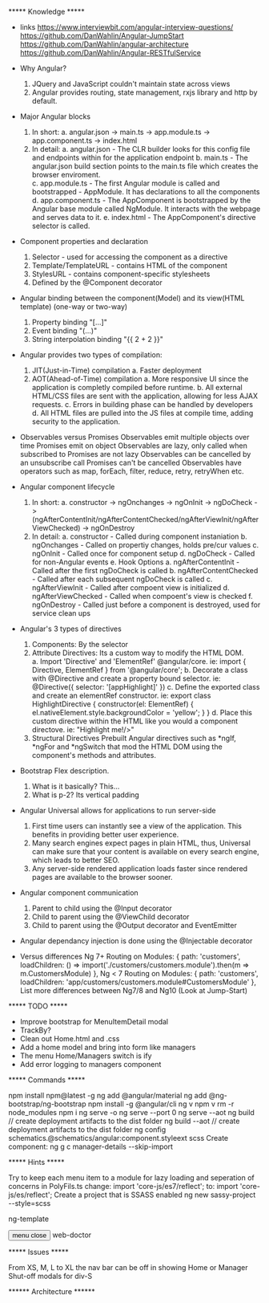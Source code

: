 ***** Knowledge *****

+ links
https://www.interviewbit.com/angular-interview-questions/
https://github.com/DanWahlin/Angular-JumpStart
https://github.com/DanWahlin/angular-architecture
https://github.com/DanWahlin/Angular-RESTfulService

+ Why Angular?  
  1. JQuery and JavaScript couldn't maintain state across views
  2. Angular provides routing, state management, rxjs library and http by default.
+ Major Angular blocks
  1. In short:
     a. angular.json -> main.ts -> app.module.ts ->  app.component.ts -> index.html
  2. In detail:
     a. angular.json     - The CLR builder looks for this config file and endpoints within for the application endpoint
     b. main.ts          - The angular.json build section points to the main.ts file which creates the browser enviroment.                
     c. app.module.ts    - The first Angular module is called and bootstrapped - AppModule.  It has declarations to all the components              
     d. app.component.ts - The AppComponent is bootstrapped by the Angular base module called NgModule.  It interacts with the webpage and serves data to it.
     e. index.html       - The AppComponent's directive selector is called.
+ Component properties and declaration
  1. Selector - used for accessing the component as a directive
  2. Template/TemplateURL - contains HTML of the component
  3. StylesURL - contains component-specific stylesheets
  4. Defined by the @Component decorator
+ Angular binding between the component(Model) and its view(HTML template) (one-way or two-way)
  1. Property binding "[...]"
  2. Event binding "(...)"
  3. String interpolation binding "{{ 2 + 2 }}"
+ Angular provides two types of compilation:
  1. JIT(Just-in-Time) compilation
     a. Faster deployment
  2. AOT(Ahead-of-Time) compilation
     a. More responsive UI since the application is completly compiled before runtime.
     b. All external HTML/CSS files are sent with the application, allowing for less AJAX requests.
     c. Errors in building phase can be handled by developers
     d. All HTML files are pulled into the JS files at compile time, adding security to the application.
+ Observables versus Promises
  Observables emit multiple objects over time
  Promises emit on object
  Observables are lazy, only called when subscribed to
  Promises are not lazy
  Observables can be cancelled by an unsubscribe call
  Promises can't be cancelled
  Observables have operators such as map, forEach, filter, reduce, retry, retryWhen etc.
+ Angular component lifecycle
  1. In short:
     a. constructor -> ngOnchanges -> ngOnInit -> ngDoCheck -> (ngAfterContentInit/ngAfterContentChecked/ngAfterViewInit/ngAfterViewChecked) -> ngOnDestroy
  2. In detail:
     a. constructor - Called during component instaniation
     b. ngOnchanges - Called on propertiy changes, holds pre/cur values
     c. ngOnInit    - Called once for component setup
     d. ngDoCheck   - Called for non-Angular events
     e. Hook Options
        a. ngAfterContentInit     - Called after the first ngDoCheck is called
        b. ngAfterContentChecked  - Called after each subsequent ngDoCheck is called
        c. ngAfterViewInit        - Called after compoent view is initialized
        d. ngAfterViewChecked     - Called when compoent's view is checked
     f. ngOnDestroy - Called just before a component is destroyed, used for service clean ups
+ Angular's 3 types of directives
  1. Components: 
     By the selector <my-component></my-component>
  2. Attribute Directives:
     Its a custom way to modify the HTML DOM.  
     a. Import 'Directive' and 'ElementRef' @angular/core. ie: import { Directive, ElementRef } from '@angular/core';
     b. Decorate a class with @Directive and create a property bound selector.  ie: @Directive({
                                                                                      selector: '[appHighlight]'
                                                                                    })
     c. Define the exported class and create an elementRef constructor.  ie: export class HighlightDirective {
                                                                                  constructor(el: ElementRef) {
                                                                                     el.nativeElement.style.backgroundColor = 'yellow';
                                                                                  }
                                                                              }
     d. Place this custom directive within the HTML like you would a component directove.  ie: "<appHighlight>Highlight me!/>"
  3. Structural Directives
     Prebuilt Angular directives such as *ngIf, *ngFor and *ngSwitch that mod the HTML DOM using the component's methods and attributes.
+ Bootstrap Flex description.  
  1. What is it basically? This... <div class="d-flex justify-content-start/between/center/end" />
  2. What is p-2? Its vertical padding
+ Angular Universal allows for applications to run server-side
  1. First time users can instantly see a view of the application. This benefits in providing better user experience.
  2. Many search engines expect pages in plain HTML, thus, Universal can make sure that your content is available on every search engine, which leads to better SEO.
  3. Any server-side rendered application loads faster since rendered pages are available to the browser sooner.
+ Angular component communication
  1. Parent to child using the @Input decorator
  2. Child to parent using the @ViewChild decorator
  3. Child to parent using the @Output decorator and EventEmitter
+ Angular dependancy injection is done using the @Injectable decorator
+ Versus differences
  Ng 7+
  Routing on Modules:
  { path: 'customers', loadChildren: () => import('./customers/customers.module').then(m => m.CustomersModule) },
  Ng < 7
  Routing on Modules:
  { path: 'customers', loadChildren: 'app/customers/customers.module#CustomersModule' },
  List more differences between Ng7/8 and Ng10 (Look at Jump-Start)

***** TODO *****

+ Improve bootstrap for MenuItemDetail modal
+ TrackBy?
+ Clean out Home.html and .css
+ Add a home model and bring into form like managers
+ The menu Home/Managers switch is ify
+ Add error logging to managers component

***** Commands *****

npm install npm@latest -g
ng add @angular/material
ng add @ng-bootstrap/ng-bootstrap
npm install -g @angular/cli
ng v
npm v
rm -r node_modules
npm i
ng serve -o
ng serve --port 0
ng serve --aot
ng build        // create deployment artifacts to the dist folder
ng build --aot  // create deployment artifacts to the dist folder
ng config schematics.@schematics/angular:component.styleext scss
Create component:
  ng g c manager-details --skip-import

***** Hints *****

Try to keep each menu item to a module for lazy loading and seperation of concerns
in PolyFils.ts
change:
import 'core-js/es7/reflect';
to:
import 'core-js/es/reflect';
Create a project that is SSASS enabled
ng new sassy-project --style=scss

ng-template

<mat-toolbar color="primary">
  <button
    type="button"
    aria-label="Toggle sidenav"
    mat-icon-button
    (click)="drawer.toggle()"
    *ngIf="true">
    <mat-icon aria-label="Side nav toggle icon" *ngIf="!drawer.opened; else showCross">
      menu
    </mat-icon>
    <ng-template #showCross>
      <mat-icon aria-label="Side nav toggle icon">close</mat-icon>
    </ng-template>
  </button>
  <span>web-doctor</span>
</mat-toolbar>

***** Issues *****

From XS, M, L to XL the nav bar can be off in showing Home or Manager
Shut-off modals for div-S

****** Architecture ******
